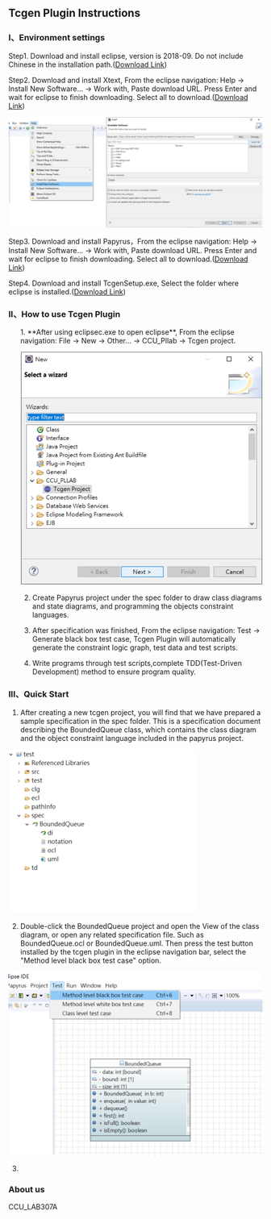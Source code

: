 ## Tcgen Plugin Instructions


### I、Environment settings

Step1.  Download and install eclipse, version is 2018-09. Do not include Chinese in the installation path.([Download Link](https://www.eclipse.org/downloads/download.php?file=/technology/epp/downloads/release/2018-09/R/eclipse-jee-2018-09-win32-x86_64.zip))

Step2.  Download and install Xtext, From the eclipse navigation: Help -> Install New Software... -> Work with, Paste download URL.
Press Enter and wait for eclipse to finish downloading. Select all to download.([Download Link](https://download.eclipse.org/modeling/tmf/xtext/updates/composite/releases/))  

![](/img/HelpInstall3.png)

Step3.  Download and install Papyrus，From the eclipse navigation: Help -> Install New Software... -> Work with, Paste download URL.
Press Enter and wait for eclipse to finish downloading. Select all to download.([Download Link](https://download.eclipse.org/modeling/mdt/papyrus/updates/releases/2018-09/))

Step4.  Download and install TcgenSetup.exe, Select the folder where eclipse is installed.([Download Link](https://drive.google.com/open?id=1YQCuyN-neuGVMSnI0tkjJfIANZYZp-pr))


### II、How to use Tcgen Plugin

<ol>  
  1.  **After using eclipsec.exe to open eclipse**, From the eclipse navigation: File -> New -> Other... -> CCU_Pllab -> Tcgen project.   

  ![](/img/tcgen.png)

  2.  Create Papyrus project under the spec folder to draw class diagrams and state diagrams, and programming the objects constraint languages.

  3.  After specification was finished, From the eclipse navigation: Test -> Generate black box test case, Tcgen Plugin will automatically generate the constraint logic graph, test data and test scripts.

  4.  Write programs through test scripts,complete TDD(Test-Driven Development) method to ensure program quality.
</ol>

### III、Quick Start

1.  After creating a new tcgen project, you will find that we have prepared a sample specification in the spec folder.
This is a specification document describing the BoundedQueue class, which contains the class diagram and the object constraint language included in the papyrus project.

![](/img/spec.png)

2.  Double-click the BoundedQueue project and open the View of the class diagram, or open any related specification file. Such as BoundedQueue.ocl or BoundedQueue.uml. Then press the test button installed by the tcgen plugin in the eclipse navigation bar, select the "Method level black box test case" option.  

![](/img/testoption.png)

3.  
### About us

CCU_LAB307A

